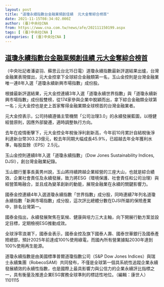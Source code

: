 ```yaml
---
layout: post
title: "道瓊永續指數台金融業頻創佳績  元大金奪綜合榜首"
date: 2021-11-15T08:34:02.000Z
author: (臺)中央社CNA
from: https://www.cna.com.tw/news/afe/202111150199.aspx
tags: [ (臺)中央社CNA ]
categories: [ (臺)中央社CNA ]
---
```

<!--1636965242000-->
[道瓊永續指數台金融業頻創佳績  元大金奪綜合榜首](https://www.cna.com.tw/news/afe/202111150199.aspx)
------

<div>
<div></div><div><p>（中央社記者潘姿羽、蘇思云台北15日電）道瓊永續指數最新評選結果出爐，台灣金融業表現傑出，元大金控拿下全球綜合金融類第一名，玉山金控則是台灣金融業唯一連8年入選「道瓊永續新興市場指數」成份股。</p><p>根據最新評選結果，元大金控連續3年入選「道瓊永續世界指數」與「道瓊永續新興市場指數」成份股雙榜，從174家參與企業中脫穎而出，拿下綜合金融類全球第一名；元大金控也是史上首家奪得金融業類全球榜首的台灣金融業者。</p><p>元大金控表示，公司持續遵循主管機關「公司治理3.0」的永續發展藍圖，以穩健經營原則，因應外部變遷，適時調整執行方向。</p><p>去年在疫情衝擊下，元大金控全年稅後淨利創新高，今年前10月累計自結稅後淨利達新台幣303.23億元，較去年同期大幅成長45.9%，已超越去年全年獲利水準，每股盈餘（EPS）2.5元。</p><p>玉山金控則連續8年入選「道瓊永續指數」（Dow Jones Sustainability Indices, DJSI），創台灣金融業紀錄。</p><p>玉山銀行董事長黃男州說，玉山將持續跨越企業經營的三座大山，也就是綜合績效、企業社會責任及永續發展，致力將ESG（環境保護、社會責任和公司治理）與經營策略融合，並且成為變革創新的動能，展現金融業在永續的關鍵影響力。</p><p>國泰金控連續4年入選道瓊永續指數「世界指數」成分股，同時連續7年列名道瓊永續指數「新興市場指數」成分股，這次評比總體分數在DJSI所屬的保險產業中，排名台灣第一。</p><p>國泰金指出，永續發展聚焦在氣候、健康與培力三大主軸，向下開展行動方案並設定目標，定期檢視ESG推動成效。</p><p>全球淨零浪潮下，國泰金表示，國泰金控及旗下國泰人壽、國泰世華銀行及國泰產險總部，預計2025年前達成100%使用綠電，而國內所有營業據點2030年達到100%使用再生能源。</p><p>道瓊永續指數是由美國標準普爾道瓊指數公司（S&P Dow Jones Indices）與瑞士永續集團（RobecoSAM）共同發布，不僅是全球第一個具系統性追蹤企業永續發展績效的永續性指數，也是國際上最具影響力與公信力的企業永續評比指標之一，具有衡量及推進企業ESG實務全球準則的標誌性地位。（編輯：康世人）1101115</p></div>
</div>
